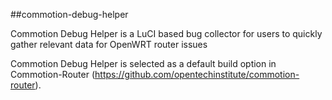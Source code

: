 ##commotion-debug-helper

Commotion Debug Helper is a LuCI based bug collector for users to quickly gather relevant data for  OpenWRT router issues

Commotion Debug Helper is selected as a default build option in Commotion-Router (https://github.com/opentechinstitute/commotion-router).
